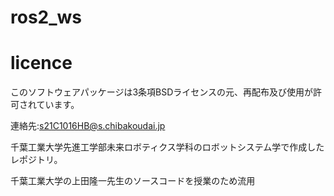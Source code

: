 # ros2_ws


# licence

このソフトウェアパッケージは3条項BSDライセンスの元、再配布及び使用が許可されています。

連絡先:s21C1016HB@s.chibakoudai.jp


千葉工業大学先進工学部未来ロボティクス学科のロボットシステム学で作成したレポジトリ。


千葉工業大学の上田隆一先生のソースコードを授業のため流用

